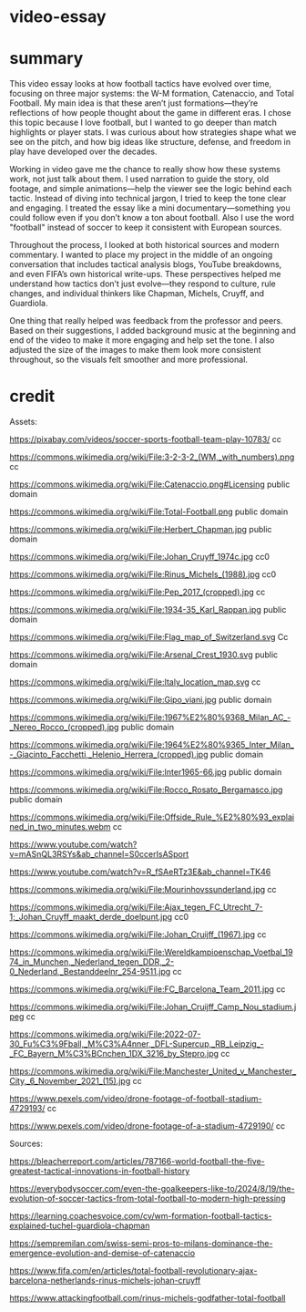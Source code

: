 # video-essay

# summary

This video essay looks at how football tactics have evolved over time, focusing on three major systems: the W-M formation, Catenaccio, and Total Football. My main idea is that these aren’t just formations—they’re reflections of how people thought about the game in different eras. I chose this topic because I love football, but I wanted to go deeper than match highlights or player stats. I was curious about how strategies shape what we see on the pitch, and how big ideas like structure, defense, and freedom in play have developed over the decades.

Working in video gave me the chance to really show how these systems work, not just talk about them. I used narration to guide the story, old footage, and simple animations—help the viewer see the logic behind each tactic. Instead of diving into technical jargon, I tried to keep the tone clear and engaging.  I treated the essay like a mini documentary—something you could follow even if you don’t know a ton about football. Also I use the word "football" instead of soccer to keep it consistent with European sources.

Throughout the process, I looked at both historical sources and modern commentary. I wanted to place my project in the middle of an ongoing conversation that includes tactical analysis blogs, YouTube breakdowns, and even FIFA’s own historical write-ups. These perspectives helped me understand how tactics don’t just evolve—they respond to culture, rule changes, and individual thinkers like Chapman, Michels, Cruyff, and Guardiola.

One thing that really helped was feedback from the professor and peers. Based on their suggestions, I added background music at the beginning and end of the video to make it more engaging and help set the tone. I also adjusted the size of the images to make them look more consistent throughout, so the visuals felt smoother and more professional. 


# credit

Assets:

https://pixabay.com/videos/soccer-sports-football-team-play-10783/ cc

https://commons.wikimedia.org/wiki/File:3-2-3-2_(WM,_with_numbers).png cc

https://commons.wikimedia.org/wiki/File:Catenaccio.png#Licensing public domain

https://commons.wikimedia.org/wiki/File:Total-Football.png public domain

https://commons.wikimedia.org/wiki/File:Herbert_Chapman.jpg public domain

https://commons.wikimedia.org/wiki/File:Johan_Cruyff_1974c.jpg cc0

https://commons.wikimedia.org/wiki/File:Rinus_Michels_(1988).jpg cc0

https://commons.wikimedia.org/wiki/File:Pep_2017_(cropped).jpg cc

https://commons.wikimedia.org/wiki/File:1934-35_Karl_Rappan.jpg public domain

https://commons.wikimedia.org/wiki/File:Flag_map_of_Switzerland.svg Cc

https://commons.wikimedia.org/wiki/File:Arsenal_Crest_1930.svg public domain

https://commons.wikimedia.org/wiki/File:Italy_location_map.svg cc

https://commons.wikimedia.org/wiki/File:Gipo_viani.jpg public domain

https://commons.wikimedia.org/wiki/File:1967%E2%80%9368_Milan_AC_-_Nereo_Rocco_(cropped).jpg public domain

https://commons.wikimedia.org/wiki/File:1964%E2%80%9365_Inter_Milan_-_Giacinto_Facchetti,_Helenio_Herrera_(cropped).jpg public domain

https://commons.wikimedia.org/wiki/File:Inter1965-66.jpg public domain

https://commons.wikimedia.org/wiki/File:Rocco_Rosato_Bergamasco.jpg public domain

https://commons.wikimedia.org/wiki/File:Offside_Rule_%E2%80%93_explained_in_two_minutes.webm cc

https://www.youtube.com/watch?v=mASnQL3RSYs&ab_channel=S0ccerIsASport

https://www.youtube.com/watch?v=R_fSAeRTz3E&ab_channel=TK46

https://commons.wikimedia.org/wiki/File:Mourinhovssunderland.jpg cc

https://commons.wikimedia.org/wiki/File:Ajax_tegen_FC_Utrecht_7-1;_Johan_Cruyff_maakt_derde_doelpunt.jpg cc0

https://commons.wikimedia.org/wiki/File:Johan_Cruijff_(1967).jpg cc

https://commons.wikimedia.org/wiki/File:Wereldkampioenschap_Voetbal_1974_in_Munchen,_Nederland_tegen_DDR,_2-0_Nederland,_Bestanddeelnr_254-9511.jpg cc

https://commons.wikimedia.org/wiki/File:FC_Barcelona_Team_2011.jpg cc

https://commons.wikimedia.org/wiki/File:Johan_Cruijff_Camp_Nou_stadium.jpeg cc

https://commons.wikimedia.org/wiki/File:2022-07-30_Fu%C3%9Fball,_M%C3%A4nner,_DFL-Supercup,_RB_Leipzig_-_FC_Bayern_M%C3%BCnchen_1DX_3216_by_Stepro.jpg cc

https://commons.wikimedia.org/wiki/File:Manchester_United_v_Manchester_City,_6_November_2021_(15).jpg cc

https://www.pexels.com/video/drone-footage-of-football-stadium-4729193/ cc

https://www.pexels.com/video/drone-footage-of-a-stadium-4729190/ cc


Sources:

https://bleacherreport.com/articles/787166-world-football-the-five-greatest-tactical-innovations-in-football-history 

https://everybodysoccer.com/even-the-goalkeepers-like-to/2024/8/19/the-evolution-of-soccer-tactics-from-total-football-to-modern-high-pressing

https://learning.coachesvoice.com/cv/wm-formation-football-tactics-explained-tuchel-guardiola-chapman

https://sempremilan.com/swiss-semi-pros-to-milans-dominance-the-emergence-evolution-and-demise-of-catenaccio

https://www.fifa.com/en/articles/total-football-revolutionary-ajax-barcelona-netherlands-rinus-michels-johan-cruyff

https://www.attackingfootball.com/rinus-michels-godfather-total-football

